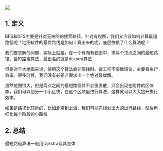 ![](https://static001.geekbang.org/resource/image/fd/2a/fd55eb7710224d61e4cea3a7ed01762a.jpg)

## 1. 定义

BFS和DFS主要是针对无权图的搜索路径，针对有权图，我们又应该如何计算最短路径呢？地图软件的最优路线是如何计算出来的呢，底层依赖了什么算法呢？

我们要求解的问题，实际上就是，在一个有向有权图中，求两个顶点之间的最短路径。最短路径算法，最出名的就是dijkstra算法

但是对于大地图来说，使用这个算法会非常耗时。做工程不像做理论，主要看执行效率。很多时候，我们没有必要非要求出一个绝对最优解。

虽然地图很大，但是两点之间的最短路径并不会很发散，只会出现在附件的区块李，我们可以划分一个小区快，在这个区块里进行算法，这样就可以大大提升执行效率。

如果是路径比较远的，比如北京到上海，我们可以先规划出大的出行路线，然后再细化每个阶段的小路线

## 2. 总结

最短路径算法一般用Dijkstra及其变体